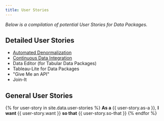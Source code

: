 ```yaml
---
title: User Stories
---
```


*Below is a compilation of potential User Stories for Data Packages.*

## Detailed User Stories

- [Automated Denormalization](./denormalize/)
- [Continuous Data Integration](./continuous-data-integration/)
- Data Editor (for Tabular Data Packages)
- Tableau-Lite for Data Packages
- "Give Me an API"
- Join-It

## General User Stories

{% for user-story in site.data.user-stories %}
**As a** {{ user-story.as-a }}, **I want** {{ user-story.want }} **so that** {{ user-story.so-that }}
{% endfor %}
